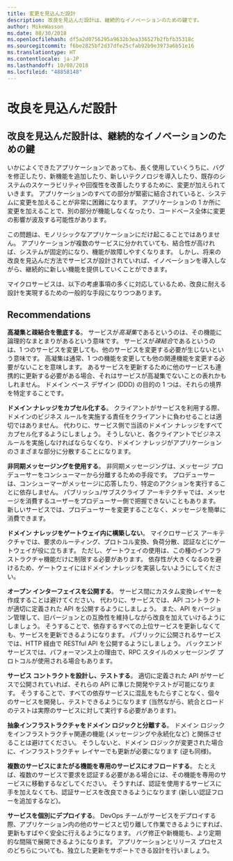 ```yaml
---
title: 変更を見込んだ設計
description: 改良を見込んだ設計は、継続的なイノベーションのための鍵です。
author: MikeWasson
ms.date: 08/30/2018
ms.openlocfilehash: df5a2d0756295a9632b3ea336527b2fbfb35318c
ms.sourcegitcommit: f6be2825bf2d37dfe25cfab92b9e3973a6b51e16
ms.translationtype: HT
ms.contentlocale: ja-JP
ms.lasthandoff: 10/08/2018
ms.locfileid: "48858148"
---
```

# <a name="design-for-evolution"></a>改良を見込んだ設計

## <a name="an-evolutionary-design-is-key-for-continuous-innovation"></a>改良を見込んだ設計は、継続的なイノベーションのための鍵

いかによくできたアプリケーションであっても、長く使用していくうちに、バグを修正したり、新機能を追加したり、新しいテクノロジを導入したり、既存のシステムのスケーラビリティや回復性を改善したりするために、変更が加えられていきます。 アプリケーションのすべての部分が緊密に結合されていると、システムに変更を加えることが非常に困難になります。 アプリケーションの 1 か所に変更を加えることで、別の部分が機能しなくなったり、コードベース全体に変更の影響が波及する可能性があります。

この問題は、モノリシックなアプリケーションにだけ起こることではありません。 アプリケーションが複数のサービスに分かれていても、結合性が高ければ、システムが固定的になり、機能が故障しやすくなります。 しかし、将来の改良を見込んだ方法でサービスが設計されていれば、イノベーションを導入しながら、継続的に新しい機能を提供していくことができます。 

マイクロサービスは、以下の考慮事項の多くに対応しているため、改良に耐える設計を実現するための一般的な手段になりつつあります。

## <a name="recommendations"></a>Recommendations

**高凝集と疎結合を徹底する**。 サービスが*高凝集*であるというのは、その機能に論理的なまとまりがあるという意味です。 サービスが*疎結合*であるというのは、1 つのサービスを変更しても、他のサービスを変更する必要が生じないという意味です。 高凝集は通常、1 つの機能を変更しても他の関連機能を変更する必要がないことを意味します。 あるサービスを更新するために他のサービスも連携的に更新する必要がある場合、それはサービスが高凝集でないことの表れかもしれません。 ドメイン ベース デザイン (DDD) の目的の 1 つは、それらの境界を特定することです。

**ドメイン ナレッジをカプセル化する**。 クライアントがサービスを利用する際、ドメインのビジネス ルールを実施する責任をクライアントに負わせることは適切ではありません。 代わりに、サービス側で当該のドメイン ナレッジをすべてカプセル化するようにしましょう。 そうしないと、各クライアントでビジネス ルールを実施しなければならなくなり、ドメイン ナレッジがアプリケーションのさまざまな部分に分散することになります。 

**非同期メッセージングを使用する**。 非同期メッセージングは、メッセージ プロデューサーをコンシューマーから分離するための手段です。 プロデューサーは、コンシューマーがメッセージに応答したり、特定のアクションを実行することに依存しません。 パブリッシュ/サブスクライブ アーキテクチャでは、メッセージを消費するユーザーをプロデューサー側で把握できないこともあります。 新しいサービスでは、プロデューサーを変更することなく、メッセージを簡単に消費できます。

**ドメイン ナレッジをゲートウェイ内に構築しない**。 マイクロサービス アーキテクチャでは、要求のルーティング、プロトコル変換、負荷分散、認証などにゲートウェイが役に立ちます。 ただし、ゲートウェイの使用は、この種のインフラストラクチャ機能だけに制限する必要があります。 依存性が大きくなるのを避けるため、ゲートウェイにはドメイン ナレッジを実装しないようにしてください。

**オープン インターフェイスを公開する**。 サービス間にカスタム変換レイヤーを作成することは避けてください。 代わりに、サービスでは、API コントラクトが適切に定義された API を公開するようにしましょう。 また、API をバージョン管理して、旧バージョンとの互換性を維持しながら改良を加えていけるようにしましょう。 そうすることで、依存するすべての上位サービスを更新しなくても、サービスを更新できるようになります。 パブリックに公開されるサービスでは、HTTP 経由で RESTful API を公開するようにしましょう。 バックエンド サービスでは、パフォーマンス上の理由で、RPC スタイルのメッセージング プロトコルが使用される場合もあります。 

**サービス コントラクトを設計し、テストする**。 適切に定義された API がサービスで公開されていれば、それらの API に準じた開発やテストが可能になります。 そうすることで、すべての依存サービスに混乱をもたらすことなく、個々 のサービスを開発し、テストできるようになります (当然ながら、統合とロードのテストは実際のサービスに対して実行する必要があります)。

**抽象インフラストラクチャをドメイン ロジックと分離する**。 ドメイン ロジックをインフラストラクチャ関連の機能 (メッセージングや永続化など) と関係させることは避けてください。 そうしないと、ドメイン ロジックが変更された場合に、インフラストラクチャ レイヤーでも更新が必要になります (逆も同様)。 

**複数のサービスにまたがる機能を専用のサービスにオフロードする**。 たとえば、複数のサービスで要求を認証する必要がある場合には、その機能を専用のサービスに移動するなどしてください。 そうすれば、認証を使用するサービスに手を加えなくても、認証サービスを改良できるようになります (新しい認証フローを追加するなど)。

**サービスを個別にデプロイする**。 DevOps チームがサービスをデプロイする際、アプリケーション内の他のサービスと切り離して作業できるようにすれば、更新もすばやく安全に行えるようになります。 バグ修正や新機能も、より定期的な間隔で展開できるようになります。 アプリケーションとリリース プロセスのどちらについても、独立した更新をサポートできる設計を行いましょう。
